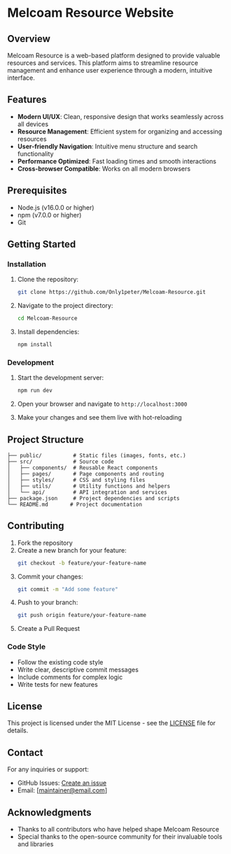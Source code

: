 # Melcoam Resource Website

## Overview

Melcoam Resource is a web-based platform designed to provide valuable resources and services. This platform aims to streamline resource management and enhance user experience through a modern, intuitive interface.

## Features

- **Modern UI/UX**: Clean, responsive design that works seamlessly across all devices
- **Resource Management**: Efficient system for organizing and accessing resources
- **User-friendly Navigation**: Intuitive menu structure and search functionality
- **Performance Optimized**: Fast loading times and smooth interactions
- **Cross-browser Compatible**: Works on all modern browsers

## Prerequisites

- Node.js (v16.0.0 or higher)
- npm (v7.0.0 or higher)
- Git

## Getting Started

### Installation

1. Clone the repository:

   ```bash
   git clone https://github.com/Only1peter/Melcoam-Resource.git
   ```

2. Navigate to the project directory:

   ```bash
   cd Melcoam-Resource
   ```

3. Install dependencies:
   ```bash
   npm install
   ```

### Development

1. Start the development server:

   ```bash
   npm run dev
   ```

2. Open your browser and navigate to `http://localhost:3000`

3. Make your changes and see them live with hot-reloading

## Project Structure

```
├── public/          # Static files (images, fonts, etc.)
├── src/             # Source code
│   ├── components/  # Reusable React components
│   ├── pages/       # Page components and routing
│   ├── styles/      # CSS and styling files
│   ├── utils/       # Utility functions and helpers
│   └── api/         # API integration and services
├── package.json     # Project dependencies and scripts
└── README.md       # Project documentation
```

## Contributing

1. Fork the repository
2. Create a new branch for your feature:
   ```bash
   git checkout -b feature/your-feature-name
   ```
3. Commit your changes:
   ```bash
   git commit -m "Add some feature"
   ```
4. Push to your branch:
   ```bash
   git push origin feature/your-feature-name
   ```
5. Create a Pull Request

### Code Style

- Follow the existing code style
- Write clear, descriptive commit messages
- Include comments for complex logic
- Write tests for new features

## License

This project is licensed under the MIT License - see the [LICENSE](LICENSE) file for details.

## Contact

For any inquiries or support:

- GitHub Issues: [Create an issue](https://github.com/Only1peter/Melcoam-Resource/issues)
- Email: [maintainer@email.com]

## Acknowledgments

- Thanks to all contributors who have helped shape Melcoam Resource
- Special thanks to the open-source community for their invaluable tools and libraries
